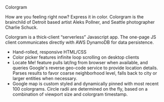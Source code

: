 Colorgram

How are you feeling right now? Express it in color.
Colorgram is the brainchild of Detroit based artist Aleks Pollner, and Seattle photographer Charlie Schuck.

Colorgram is a thick-client “serverless” Javascript app.
The one-page JS client communicates directly with AWS DynamoDB for data persistence.

- Hand-rolled, responsive HTML/CSS
- Color picker features infinite loop scrolling on desktop clients
- Locate Me! feature pulls lat/lng from browser when available, and queries Google's reverse geo-code service to provide location details. Parses results to favor coarse neighborhood level, falls back to city or larger entities when necessary.
- Google map is custom styled and dynamically pinned with most recent 100 colorgrams. Circle radii are determined on the fly, based on a combination of viewport size and colorgram timestamp.
